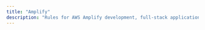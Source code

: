 ```yaml
---
title: "Amplify"
description: "Rules for AWS Amplify development, full-stack applications, and deployment."
---
```

